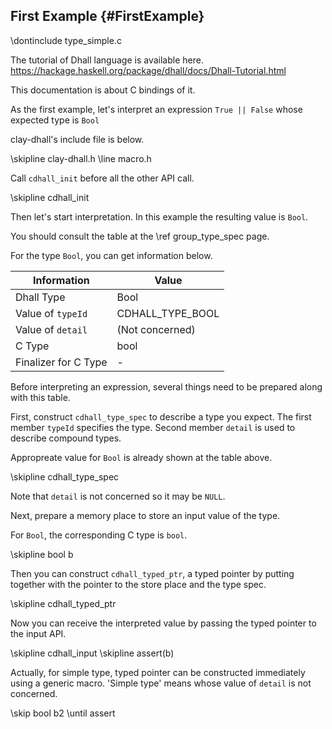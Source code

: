 First Example {#FirstExample}
----------------------------------------------------------

\dontinclude type_simple.c

The tutorial of Dhall language is available here.
https://hackage.haskell.org/package/dhall/docs/Dhall-Tutorial.html

This documentation is about C bindings of it.

As the first example, let's interpret an expression `True || False`
whose expected type is `Bool`


clay-dhall's include file is below.

\skipline clay-dhall.h
\line     macro.h

Call `cdhall_init` before all the other API call.

\skipline cdhall_init


Then let's start interpretation.
In this example the resulting value is `Bool`.

You should consult the table at the \ref group_type_spec page.

For the type `Bool`, you can get information below.

Information       | Value
-----------       | --------
Dhall Type        | Bool
Value of `typeId` | CDHALL_TYPE_BOOL
Value of `detail` | (Not concerned)
C Type            | bool
Finalizer for C Type | -

Before interpreting an expression, several things need to be prepared along with this table.


First, construct `cdhall_type_spec` to describe a type you expect.
The first member `typeId` specifies the type. Second member `detail` 
is used to describe compound types.

Appropreate value for `Bool` is already shown at the table above.

\skipline cdhall_type_spec

Note that `detail` is not concerned so it may be `NULL`.


Next, prepare a memory place to store an input value of the type.

For `Bool`, the corresponding C type is `bool`.

\skipline bool b


Then you can construct `cdhall_typed_ptr`, a typed pointer
by putting together with the pointer to the store place and the type spec.

\skipline cdhall_typed_ptr

Now you can receive the interpreted value by passing the typed pointer to the input API.

\skipline cdhall_input
\skipline assert(b)


Actually, for simple type, typed pointer can be constructed immediately using a generic macro.
'Simple type' means whose value of `detail` is not concerned.

\skip bool b2
\until assert